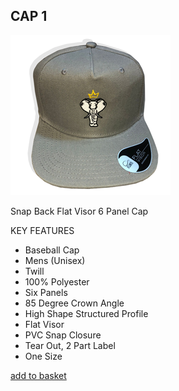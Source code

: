 ## CAP 1

![Snap Back Flat Visor 6 Panel Cap](images/cap1.png "Snap Back Cap")

Snap Back Flat Visor 6 Panel Cap

KEY FEATURES

- Baseball Cap
- Mens (Unisex)
- Twill
- 100% Polyester
- Six Panels
- 85 Degree Crown Angle
- High Shape Structured Profile
- Flat Visor
- PVC Snap Closure
- Tear Out, 2 Part Label
- One Size

[add to basket](#)
